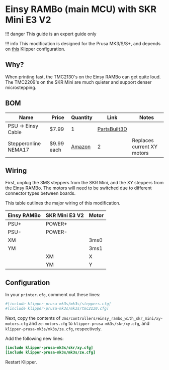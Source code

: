 # Einsy RAMBo (main MCU) with SKR Mini E3 V2

!!! danger
    This guide is an expert guide only

!!! info
    This modification is designed for the Prusa MK3/S/S+, and depends on [this](https://github.com/dz0ny/klipper-prusa-mk3s) Klipper configuration.

## Why?

When printing fast, the TMC2130's on the Einsy RAMBo can get quite loud. The TMC2209's on the SKR Mini are much quieter and support denser microstepping.

## BOM

| Name | Price | Quantity | Link | Notes |
| - | - | - | - | - |
| PSU -> Einsy Cable | $7.99 | 1 | [PartsBuilt3D](https://www.partsbuilt.com/cable-psu-to-einsy-for-prusa-mk3-3s-3s-prusa-compatible/) | |
| Stepperonline NEMA17 | $9.99 each | [Amazon](https://a.co/d/el99D6X) | 2 | Replaces current XY motors |

## Wiring

First, unplug the 3MS steppers from the SKR Mini, and the XY steppers from the Einsy RAMBo. The motors will need to be switched due to different connector types between boards.

This table outlines the major wiring of this modification.

| Einsy RAMBo | SKR Mini E3 V2 | Motor
| - | - | - |
| PSU+ | POWER+ | |
| PSU- | POWER- | |
| XM | | 3ms0 |
| YM | | 3ms1 |
| | XM | X |
| | YM | Y | 

## Configuration

In your `printer.cfg`, comment out these lines:

```cfg title="printer.cfg"
#[include klipper-prusa-mk3s/mk3s/steppers.cfg]
#[include klipper-prusa-mk3s/mk3s/tmc2130.cfg]
```

Next, copy the contents of `3ms/controllers/einsy_rambo_with_skr_mini/xy-motors.cfg` and `ze-motors.cfg` to `klipper-prusa-mk3s/skr/xy.cfg`, and `klipper-prusa-mk3s/mk3s/ze.cfg`, respectively.

Add the following new lines:

```cfg title="printer.cfg"
[include klipper-prusa-mk3s/skr/xy.cfg]
[include klipper-prusa-mk3s/mk3s/ze.cfg]
```

Restart Klipper.